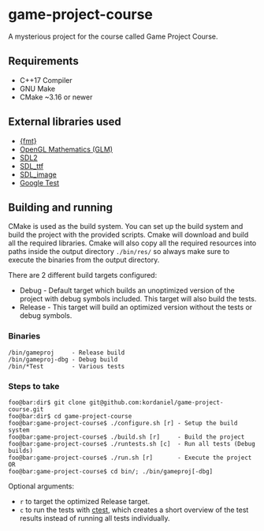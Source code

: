 # game-project-course
A mysterious project for the course called Game Project Course.

## Requirements
* C++17 Compiler
* GNU Make
* CMake ~3.16 or newer

## External libraries used
* [{fmt}](https://fmt.dev/latest/index.html)
* [OpenGL Mathematics (GLM)](https://github.com/g-truc/glm)
* [SDL2](https://www.libsdl.org/)
* [SDL_ttf](https://github.com/libsdl-org/SDL_ttf)
* [SDL_image](https://www.libsdl.org/projects/SDL_image/)
* [Google Test](https://github.com/google/googletest)


## Building and running
CMake is used as the build system. You can set up the build system and build the project with the provided scripts. Cmake will download and build all the required libraries. Cmake will also copy all the required resources into paths inside the output directory `./bin/res/` so always make sure to execute the binaries from the output directory.

There are 2 different build targets configured:
- Debug - Default target which builds an unoptimized version of the project with debug symbols included. This target will also build the tests.
- Release - This target will build an optimized version without the tests or debug symbols.

### Binaries
```console
/bin/gameproj     - Release build
/bin/gameproj-dbg - Debug build
/bin/*Test        - Various tests
```

### Steps to take
```console
foo@bar:dir$ git clone git@github.com:kordaniel/game-project-course.git
foo@bar:dir$ cd game-project-course
foo@bar:game-project-course$ ./configure.sh [r] - Setup the build system
foo@bar:game-project-course$ ./build.sh [r]     - Build the project
foo@bar:game-project-course$ ./runtests.sh [c]  - Run all tests (Debug builds)
foo@bar:game-project-course$ ./run.sh [r]       - Execute the project
OR
foo@bar:game-project-course$ cd bin/; ./bin/gameproj[-dbg]
```
Optional arguments:
* `r` to target the optimized Release target.
* `c` to run the tests with [ctest](https://cmake.org/cmake/help/book/mastering-cmake/chapter/Testing%20With%20CMake%20and%20CTest.html), which creates a short overview of the test results instead of running all tests individually.  
